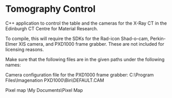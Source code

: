 Tomography Control
==================

C++ application to control the table and the cameras for the X-Ray CT in the
Edinburgh CT Centre for Material Research.

To compile, this will require the SDKs for the Rad-icon Shad-o-cam, Perkin-Elmer XIS camera,
and PXD1000 frame grabber. These are not included for licensing reasons.

Make sure that the following files are in the given paths under the following names:

Camera configuration file for the PXD1000 frame grabber:
C:\Program Files\Imagenation PXD1000\Bin\DEFAULT.CAM

Pixel map
<user home directory>\My Documents\Pixel Map
